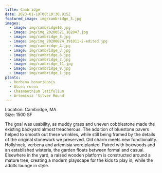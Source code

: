 ```yaml
---
title: Cambridge
date: 2023-01-19T00:19:30.815Z
featured_image: img/cambridge_3.jpg
images:
  - image: img/cambridge10.jpg
  - image: img/img_20200521_182047.jpg
  - image: img/cambridge_8.jpg
  - image: img/img_20200824_191011-2-edited.jpg
  - image: img/cambridge_4.jpg
  - image: img/cambridge_3.jpg
  - image: img/cambridge_6.jpg
  - image: img/cambridge_2.jpg
  - image: img/cambridge_11.jpg
  - image: img/cambridge_9.jpg
  - image: img/cambridge_1.jpg
plants:
  - Verbena bonariensis
  - Alcea rosea
  - Chasmanthium latifolium
  - Artemisia 'Silver Mound'
---
```

L﻿ocation: Cambridge, MA\
S﻿ize: 1500 SF



The goal was usability, as muddy grass and uneven cobblestone made the existing backyard almost treacherous. The addition of bluestone pavers helped to smooth out these wrinkles, while still being framed by the details of the original stonework we preserved. Old charm meets new functionality. Hollyhock, verbena and artemisia were planted. Paired with boxwoods and an established wisteria, the garden floats between formal and casual. Elsewhere in the yard, a raised wooden platform is constructed around a mature tree, creating a modern playscape for the kids to play in, while the adults lounge in style.